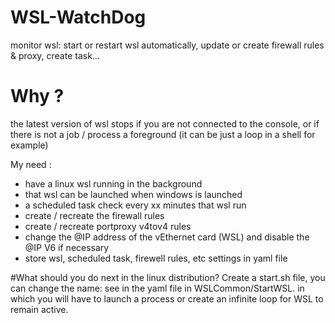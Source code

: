 # WSL-WatchDog
monitor wsl: start or restart wsl automatically, update or create firewall rules &amp; proxy, create task...

# Why ?
the latest version of wsl stops if you are not connected to the console, or if there is not a job / process a foreground (it can be just a loop in a shell for example)

My need :
- have a linux wsl running in the background
- that wsl can be launched when windows is launched
- a scheduled task check every xx minutes that wsl run
- create / recreate the firewall rules
- create / recreate portproxy v4tov4 rules
- change the @IP address of the vEthernet card (WSL) and disable the @IP V6 if necessary
- store wsl, scheduled task, firewell rules, etc settings in yaml file

#What should you do next in the linux distribution?
Create a start.sh file, you can change the name: see in the yaml file in WSLCommon/StartWSL. in which you will have to launch a process or create an infinite loop for WSL to remain active.
